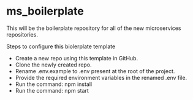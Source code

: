 # ms_boilerplate

This will be the boilerplate repository for all of the new microservices repositories.

Steps to configure this biolerplate template

- Create a new repo using this template in GitHub.
- Clone the newly created repo.
- Rename .env.example to .env present at the root of the project.
- Provide the required environment variables in the renamed .env file.
- Run the command: npm install
- Run the command: npm start
